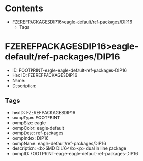 



Contents
========

* [FZEREFPACKAGESDIP16>eagle-default/ref-packages/DIP16](#fzerefpackagesdip16eagle-defaultref-packagesdip16)
	* [Tags](#tags)

# FZEREFPACKAGESDIP16>eagle-default/ref-packages/DIP16

- ID: FOOTPRINT-eagle-eagle-default-ref-packages-DIP16
- Hex ID: FZEREFPACKAGESDIP16
- Name: 
- Description: 

## Tags

- hexID: FZEREFPACKAGESDIP16
- oompType: FOOTPRINT
- oompSize: eagle
- oompColor: eagle-default
- oompDesc: ref-packages
- oompIndex: DIP16
- oompName: eagle-default/ref-packages/DIP16
- description: &lt;b&gt;SMD DIL16&lt;/b&gt;&lt;p&gt;&#xD;
dual in line package
- oompID: FOOTPRINT-eagle-eagle-default-ref-packages-DIP16
